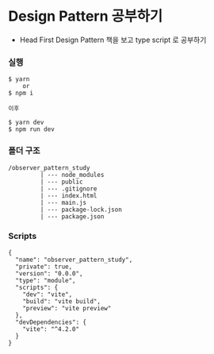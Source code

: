 # Design Pattern 공부하기

- Head First Design Pattern 책을 보고 type script 로 공부하기

### 실행

```
$ yarn
    or
$ npm i

이후

$ yarn dev
$ npm run dev
```

### 폴더 구조

```
/observer_pattern_study
         | --- node_modules
         | --- public
         | --- .gitignore
         | --- index.html
         | --- main.js
         | --- package-lock.json
         | --- package.json
```

### Scripts

```
{
  "name": "observer_pattern_study",
  "private": true,
  "version": "0.0.0",
  "type": "module",
  "scripts": {
    "dev": "vite",
    "build": "vite build",
    "preview": "vite preview"
  },
  "devDependencies": {
    "vite": "^4.2.0"
  }
}
```
